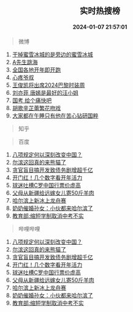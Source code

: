 <div align="center"><h2>实时热搜榜</h2><h4>2024-01-07 21:57:01</h4></div>

> 微博  

1. [干掉蜜雪冰城的是旁边的蜜雪冰城](https://s.weibo.com/weibo?q=%23%E5%B9%B2%E6%8E%89%E8%9C%9C%E9%9B%AA%E5%86%B0%E5%9F%8E%E7%9A%84%E6%98%AF%E6%97%81%E8%BE%B9%E7%9A%84%E8%9C%9C%E9%9B%AA%E5%86%B0%E5%9F%8E%23&t=31&band_rank=1&Refer=top)<br />
2. [A先生跳海](https://s.weibo.com/weibo?q=A%E5%85%88%E7%94%9F%E8%B7%B3%E6%B5%B7&t=31&band_rank=2&Refer=top)<br />
3. [全国各地开年即开跑](https://s.weibo.com/weibo?q=%23%E5%85%A8%E5%9B%BD%E5%90%84%E5%9C%B0%E5%BC%80%E5%B9%B4%E5%8D%B3%E5%BC%80%E8%B7%91%23&t=31&band_rank=3&Refer=top)<br />
4. [心疼爷叔](https://s.weibo.com/weibo?q=%E5%BF%83%E7%96%BC%E7%88%B7%E5%8F%94&t=31&band_rank=4&Refer=top)<br />
5. [王俊凯将出席2024巴黎时装周](https://s.weibo.com/weibo?q=%23%E7%8E%8B%E4%BF%8A%E5%87%AF%E5%B0%86%E5%87%BA%E5%B8%AD2024%E5%B7%B4%E9%BB%8E%E6%97%B6%E8%A3%85%E5%91%A8%23&t=31&band_rank=5&Refer=top)<br />
6. [刘亦菲 唐嫣是最好的汪小姐](https://s.weibo.com/weibo?q=%E5%88%98%E4%BA%A6%E8%8F%B2%20%E5%94%90%E5%AB%A3%E6%98%AF%E6%9C%80%E5%A5%BD%E7%9A%84%E6%B1%AA%E5%B0%8F%E5%A7%90&t=31&band_rank=6&Refer=top)<br />
7. [国考 给个痛快吧](https://s.weibo.com/weibo?q=%E5%9B%BD%E8%80%83%20%E7%BB%99%E4%B8%AA%E7%97%9B%E5%BF%AB%E5%90%A7&t=31&band_rank=7&Refer=top)<br />
8. [胡歌辛芷蕾繁花吻戏](https://s.weibo.com/weibo?q=%23%E8%83%A1%E6%AD%8C%E8%BE%9B%E8%8A%B7%E8%95%BE%E7%B9%81%E8%8A%B1%E5%90%BB%E6%88%8F%23&t=31&band_rank=8&Refer=top)<br />
9. [大家都在午睡只有他在苦心钻研国粹](https://s.weibo.com/weibo?q=%23%E5%A4%A7%E5%AE%B6%E9%83%BD%E5%9C%A8%E5%8D%88%E7%9D%A1%E5%8F%AA%E6%9C%89%E4%BB%96%E5%9C%A8%E8%8B%A6%E5%BF%83%E9%92%BB%E7%A0%94%E5%9B%BD%E7%B2%B9%23&t=31&band_rank=9&Refer=top)<br />

> 知乎  


> 百度  

1. [八项规定何以深刻改变中国？](https://www.baidu.com/s?wd=%E5%85%AB%E9%A1%B9%E8%A7%84%E5%AE%9A%E4%BD%95%E4%BB%A5%E6%B7%B1%E5%88%BB%E6%94%B9%E5%8F%98%E4%B8%AD%E5%9B%BD%EF%BC%9F&sa=fyb_news&rsv_dl=fyb_news)<br />
2. [尔滨这回真的来熊猫了](https://www.baidu.com/s?wd=%E5%B0%94%E6%BB%A8%E8%BF%99%E5%9B%9E%E7%9C%9F%E7%9A%84%E6%9D%A5%E7%86%8A%E7%8C%AB%E4%BA%86&sa=fyb_news&rsv_dl=fyb_news)<br />
3. [贪官盲目搞开发致债务剧增超千亿](https://www.baidu.com/s?wd=%E8%B4%AA%E5%AE%98%E7%9B%B2%E7%9B%AE%E6%90%9E%E5%BC%80%E5%8F%91%E8%87%B4%E5%80%BA%E5%8A%A1%E5%89%A7%E5%A2%9E%E8%B6%85%E5%8D%83%E4%BA%BF&sa=fyb_news&rsv_dl=fyb_news)<br />
4. [开门红！几个数字看开年活力](https://www.baidu.com/s?wd=%E5%BC%80%E9%97%A8%E7%BA%A2%EF%BC%81%E5%87%A0%E4%B8%AA%E6%95%B0%E5%AD%97%E7%9C%8B%E5%BC%80%E5%B9%B4%E6%B4%BB%E5%8A%9B&sa=fyb_news&rsv_dl=fyb_news)<br />
5. [球迷吐槽C罗中国行票价虚高](https://www.baidu.com/s?wd=%E7%90%83%E8%BF%B7%E5%90%90%E6%A7%BDC%E7%BD%97%E4%B8%AD%E5%9B%BD%E8%A1%8C%E7%A5%A8%E4%BB%B7%E8%99%9A%E9%AB%98&sa=fyb_news&rsv_dl=fyb_news)<br />
6. [父母从新疆给远嫁女儿寄50斤羊肉](https://www.baidu.com/s?wd=%E7%88%B6%E6%AF%8D%E4%BB%8E%E6%96%B0%E7%96%86%E7%BB%99%E8%BF%9C%E5%AB%81%E5%A5%B3%E5%84%BF%E5%AF%8450%E6%96%A4%E7%BE%8A%E8%82%89&sa=fyb_news&rsv_dl=fyb_news)<br />
7. [哈尔滨上新冰上龙舟赛](https://www.baidu.com/s?wd=%E5%93%88%E5%B0%94%E6%BB%A8%E4%B8%8A%E6%96%B0%E5%86%B0%E4%B8%8A%E9%BE%99%E8%88%9F%E8%B5%9B&sa=fyb_news&rsv_dl=fyb_news)<br />
8. [奶奶催婚孙女：小伙都来哈尔滨了](https://www.baidu.com/s?wd=%E5%A5%B6%E5%A5%B6%E5%82%AC%E5%A9%9A%E5%AD%99%E5%A5%B3%EF%BC%9A%E5%B0%8F%E4%BC%99%E9%83%BD%E6%9D%A5%E5%93%88%E5%B0%94%E6%BB%A8%E4%BA%86&sa=fyb_news&rsv_dl=fyb_news)<br />
9. [教育部:缩短学制取消中考不实](https://www.baidu.com/s?wd=%E6%95%99%E8%82%B2%E9%83%A8%3A%E7%BC%A9%E7%9F%AD%E5%AD%A6%E5%88%B6%E5%8F%96%E6%B6%88%E4%B8%AD%E8%80%83%E4%B8%8D%E5%AE%9E&sa=fyb_news&rsv_dl=fyb_news)<br />

> 哔哩哔哩  

1. [八项规定何以深刻改变中国？](https://www.baidu.com/s?wd=%E5%85%AB%E9%A1%B9%E8%A7%84%E5%AE%9A%E4%BD%95%E4%BB%A5%E6%B7%B1%E5%88%BB%E6%94%B9%E5%8F%98%E4%B8%AD%E5%9B%BD%EF%BC%9F&sa=fyb_news&rsv_dl=fyb_news)<br />
2. [尔滨这回真的来熊猫了](https://www.baidu.com/s?wd=%E5%B0%94%E6%BB%A8%E8%BF%99%E5%9B%9E%E7%9C%9F%E7%9A%84%E6%9D%A5%E7%86%8A%E7%8C%AB%E4%BA%86&sa=fyb_news&rsv_dl=fyb_news)<br />
3. [贪官盲目搞开发致债务剧增超千亿](https://www.baidu.com/s?wd=%E8%B4%AA%E5%AE%98%E7%9B%B2%E7%9B%AE%E6%90%9E%E5%BC%80%E5%8F%91%E8%87%B4%E5%80%BA%E5%8A%A1%E5%89%A7%E5%A2%9E%E8%B6%85%E5%8D%83%E4%BA%BF&sa=fyb_news&rsv_dl=fyb_news)<br />
4. [开门红！几个数字看开年活力](https://www.baidu.com/s?wd=%E5%BC%80%E9%97%A8%E7%BA%A2%EF%BC%81%E5%87%A0%E4%B8%AA%E6%95%B0%E5%AD%97%E7%9C%8B%E5%BC%80%E5%B9%B4%E6%B4%BB%E5%8A%9B&sa=fyb_news&rsv_dl=fyb_news)<br />
5. [球迷吐槽C罗中国行票价虚高](https://www.baidu.com/s?wd=%E7%90%83%E8%BF%B7%E5%90%90%E6%A7%BDC%E7%BD%97%E4%B8%AD%E5%9B%BD%E8%A1%8C%E7%A5%A8%E4%BB%B7%E8%99%9A%E9%AB%98&sa=fyb_news&rsv_dl=fyb_news)<br />
6. [父母从新疆给远嫁女儿寄50斤羊肉](https://www.baidu.com/s?wd=%E7%88%B6%E6%AF%8D%E4%BB%8E%E6%96%B0%E7%96%86%E7%BB%99%E8%BF%9C%E5%AB%81%E5%A5%B3%E5%84%BF%E5%AF%8450%E6%96%A4%E7%BE%8A%E8%82%89&sa=fyb_news&rsv_dl=fyb_news)<br />
7. [哈尔滨上新冰上龙舟赛](https://www.baidu.com/s?wd=%E5%93%88%E5%B0%94%E6%BB%A8%E4%B8%8A%E6%96%B0%E5%86%B0%E4%B8%8A%E9%BE%99%E8%88%9F%E8%B5%9B&sa=fyb_news&rsv_dl=fyb_news)<br />
8. [奶奶催婚孙女：小伙都来哈尔滨了](https://www.baidu.com/s?wd=%E5%A5%B6%E5%A5%B6%E5%82%AC%E5%A9%9A%E5%AD%99%E5%A5%B3%EF%BC%9A%E5%B0%8F%E4%BC%99%E9%83%BD%E6%9D%A5%E5%93%88%E5%B0%94%E6%BB%A8%E4%BA%86&sa=fyb_news&rsv_dl=fyb_news)<br />
9. [教育部:缩短学制取消中考不实](https://www.baidu.com/s?wd=%E6%95%99%E8%82%B2%E9%83%A8%3A%E7%BC%A9%E7%9F%AD%E5%AD%A6%E5%88%B6%E5%8F%96%E6%B6%88%E4%B8%AD%E8%80%83%E4%B8%8D%E5%AE%9E&sa=fyb_news&rsv_dl=fyb_news)<br />
